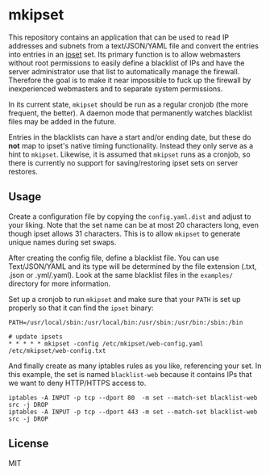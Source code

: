 # mkipset

This repository contains an application that can be used to read IP addresses and
subnets from a text/JSON/YAML file and convert the entries into entries in an
[ipset](http://ipset.netfilter.org/) set. Its primary function is to allow webmasters
without root permissions to easily define a blacklist of IPs and have the server
administrator use that list to automatically manage the firewall. Therefore the
goal is to make it near impossible to fuck up the firewall by inexperienced
webmasters and to separate system permissions.

In its current state, `mkipset` should be run as a regular cronjob (the more frequent,
the better). A daemon mode that permanently watches blacklist files may be added
in the future.

Entries in the blacklists can have a start and/or ending date, but these do **not**
map to ipset's native timing functionality. Instead they only serve as a hint
to `mkipset`. Likewise, it is assumed that `mkipset` runs as a cronjob, so there
is currently no support for saving/restoring ipset sets on server restores.

## Usage

Create a configuration file by copying the `config.yaml.dist` and adjust to your
liking. Note that the set name can be at most 20 characters long, even though
ipset allows 31 characters. This is to allow `mkipset` to generate unique names
during set swaps.

After creating the config file, define a blacklist file. You can use Text/JSON/YAML
and its type will be determined by the file extension (.txt, .json or .yml/.yaml).
Look at the same blacklist files in the `examples/` directory for more information.

Set up a cronjob to run `mkipset` and make sure that your `PATH` is set up
properly so that it can find the `ipset` binary:

    PATH=/usr/local/sbin:/usr/local/bin:/usr/sbin:/usr/bin:/sbin:/bin

    # update ipsets
    * * * * * mkipset -config /etc/mkipset/web-config.yaml /etc/mkipset/web-config.txt

And finally create as many iptables rules as you like, referencing your set. In
this example, the set is named `blacklist-web` because it contains IPs that we want
to deny HTTP/HTTPS access to.

    iptables -A INPUT -p tcp --dport 80  -m set --match-set blacklist-web src -j DROP
    iptables -A INPUT -p tcp --dport 443 -m set --match-set blacklist-web src -j DROP

## License

MIT
